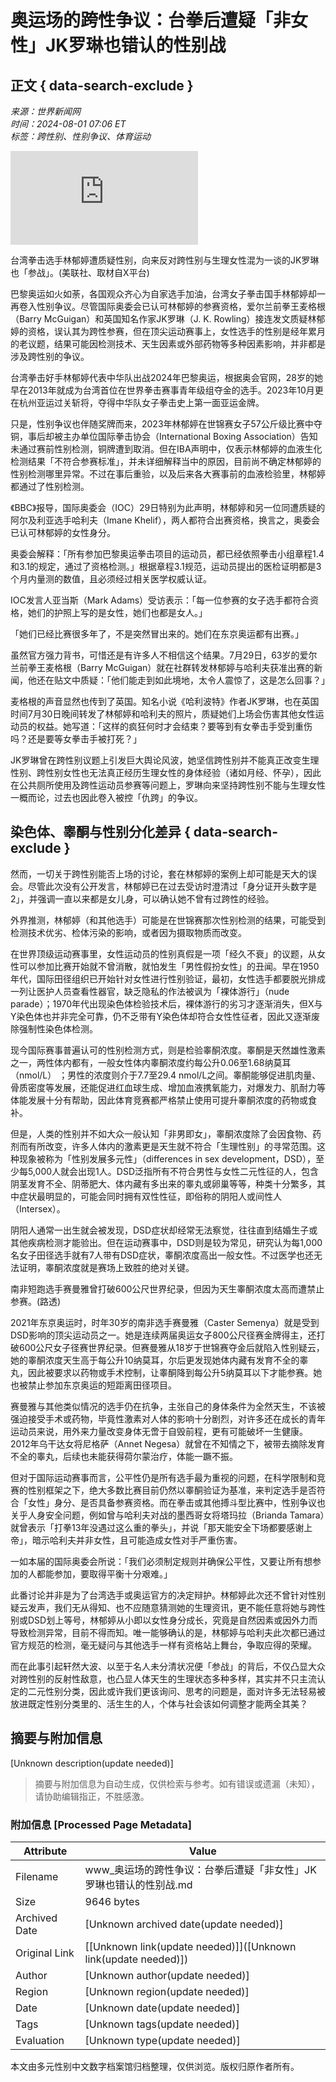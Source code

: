# 奥运场的跨性争议：台拳后遭疑「非女性」JK罗琳也错认的性别战

## 正文 { data-search-exclude }


*来源：世界新闻网*  
*时间：2024-08-01 07:06 ET*  
*标签：跨性别、性别争议、体育运动*  

![台湾拳击选手林郁婷遭质疑性别，向来反对跨性别与生理女性混为一谈的JK罗琳也「参战」。(美联社、取材自X平台)](https://pgw.worldjournal.com/gw/photo.php?u=https://uc.udn.com.tw/photo/2024/07/31/0/30179740.jpg&x=0&y=0&sw=0&sh=0&sl=W&fw=800&exp=3600&q=75)

台湾拳击选手林郁婷遭质疑性别，向来反对跨性别与生理女性混为一谈的JK罗琳也「参战」。(美联社、取材自X平台)

巴黎奥运如火如荼，各国观众齐心为自家选手加油，台湾女子拳击国手林郁婷却一再卷入性别争议。尽管国际奥委会已认可林郁婷的参赛资格，爱尔兰前拳王麦格根（Barry McGuigan）和英国知名作家JK罗琳（J. K. Rowling）接连发文质疑林郁婷的资格，误认其为跨性参赛，但在顶尖运动赛事上，女性选手的性别是经年累月的老议题，结果可能因检测技术、天生因素或外部药物等多种因素影响，并非都是涉及跨性别的争议。

台湾拳击好手林郁婷代表中华队出战2024年巴黎奥运，根据奥会官网，28岁的她早在2013年就成为台湾首位在世界拳击赛事青年级组夺金的选手。2023年10月更在杭州亚运过关斩将，夺得中华队女子拳击史上第一面亚运金牌。

只是，性别争议也伴随奖牌而来，2023年林郁婷在世锦赛女子57公斤级比赛中夺铜，事后却被主办单位国际拳击协会（International Boxing Association）告知未通过赛前性别检测，铜牌遭到取消。但在IBA声明中，仅表示林郁婷的血液生化检测结果「不符合参赛标准」，并未详细解释当中的原因，目前尚不确定林郁婷的性别检测哪里异常。不过在事后重验，以及后来各大赛事前的血液检验里，林郁婷都通过了性别检测。

《BBC》报导，国际奥委会（IOC）29日特别为此声明，林郁婷和另一位同遭质疑的阿尔及利亚选手哈利夫（Imane Khelif），两人都符合出赛资格，换言之，奥委会已认可林郁婷的女性身分。

奥委会解释：「所有参加巴黎奥运拳击项目的运动员，都已经依照拳击小组章程1.4和3.1的规定，通过了资格检测。」根据章程3.1规范，运动员提出的医检证明都是3个月内量测的数值，且必须经过相关医学权威认证。

IOC发言人亚当斯（Mark Adams）受访表示：「每一位参赛的女子选手都符合资格，她们的护照上写的是女性，她们也都是女人。」

「她们已经比赛很多年了，不是突然冒出来的。她们在东京奥运都有出赛。」

虽然官方强力背书，可惜还是有许多人不相信这个结果。7月29日，63岁的爱尔兰前拳王麦格根（Barry McGuigan）就在社群转发林郁婷与哈利夫获准出赛的新闻，他还在贴文中质疑：「他们能走到如此境地，太令人震惊了，这是怎么回事？」

麦格根的声音显然也传到了英国。知名小说《哈利波特》作者JK罗琳，也在英国时间7月30日晚间转发了林郁婷和哈利夫的照片，质疑她们上场会伤害其他女性运动员的权益。她写道：「这样的疯狂何时才会结束？要等到有女拳击手受到重伤吗？还是要等女拳击手被打死？」

JK罗琳曾在跨性别议题上引发巨大舆论风波，她坚信跨性别并不能真正改变生理性别、跨性别女性也无法真正经历生理女性的身体经验（诸如月经、怀孕），因此在公共厕所使用及跨性运动员参赛等问题上，罗琳向来坚持跨性别不能与生理女性一概而论，过去也因此卷入被控「仇跨」的争议。

## 染色体、睾酮与性别分化差异 { data-search-exclude }

然而，一切关于跨性别能否上场的讨论，套在林郁婷的案例上却可能是天大的误会。尽管此次没有公开发言，林郁婷已在过去受访时澄清过「身分证开头数字是2」，并强调一直以来都是女儿身，可以确认她不曾有过跨性的经验。

外界推测，林郁婷（和其他选手）可能是在世锦赛那次性别检测的结果，可能受到检测技术优劣、检体污染的影响，或者因为摄取物质而改变。

在世界顶级运动赛事里，女性运动员的性别真假是一项「经久不衰」的议题，从女性可以参加比赛开始就不曾消散，就怕发生「男性假扮女性」的丑闻。早在1950年代，国际田径组织已开始针对女性进行性别验证，最初，女性选手都要脱光排成一列让医护人员查看性器官，缺乏隐私的作法被讽为「裸体游行」（nude parade）；1970年代出现染色体检验技术后，裸体游行的劣习才逐渐消失，但X与Y染色体也并非完全可靠，仍不乏带有Y染色体却符合女性性征者，因此又逐渐废除强制性染色体检测。

现今国际赛事普遍认可的性别检测方式，则是检验睾酮浓度。睾酮是天然雄性激素之一，两性体内都有，一般女性体内睾酮浓度约每公升0.06至1.68纳莫耳（nmol/L） ；男性的浓度则介于7.7至29.4 nmol/L之间。睾酮能够促进肌肉量、骨质密度等发展，还能促进红血球生成、增加血液携氧能力，对爆发力、肌耐力等体能发展十分有帮助，因此体育竞赛都严格禁止使用可提升睾酮浓度的药物或食补。

但是，人类的性别并不如大众一般认知「非男即女」，睾酮浓度除了会因食物、药剂而有所改变，许多人体内的激素更是天生就不符合「生理性别」的寻常范围。这种现象被称为「性别发展多元性」（differences in sex development，DSD），至少每5,000人就会出现1人。DSD泛指所有不符合男性与女性二元性征的人，包含阴茎发育不全、阴蒂肥大、体内藏有多出来的睾丸或卵巢等等，种类十分繁多，其中症状最明显的，可能会同时拥有双性性征，即俗称的阴阳人或间性人（Intersex）。

阴阳人通常一出生就会被发现，DSD症状却经常无法察觉，往往直到结婚生子或其他疾病检测才能验出。但在运动赛事中，DSD则是较为常见，研究认为每1,000名女子田径选手就有7人带有DSD症状，睾酮浓度高出一般女性。不过医学也还无法证明，睾酮浓度就是赛场上致胜的绝对关键。

南非短跑选手赛曼雅曾打破600公尺世界纪录，但因为天生睾酮浓度太高而遭禁止参赛。(路透)

2021年东京奥运时，时年30岁的南非选手赛曼雅（Caster Semenya）就是受到DSD影响的顶尖运动员之一。她是连续两届奥运女子800公尺径赛金牌得主，还打破600公尺女子径赛世界纪录。但赛曼雅从18岁于世锦赛夺金后就陷入性别疑云，她的睾酮浓度天生高于每公升10纳莫耳，尔后更发现她体内藏有发育不全的睾丸，因此被要求以药物或手术控制，让睾酮降到每公升5纳莫耳以下才能参赛。她也被禁止参加东京奥运的短距离田径项目。

赛曼雅与其他类似情况的选手仍在抗争，主张自己的身体条件为全然天生，不该被强迫接受手术或药物，毕竟性激素对人体的影响十分剧烈，对许多还在成长的青年运动员来说，用外来力量改变身体无啻于自毁前程，更有可能破坏一生健康。2012年乌干达女将尼格萨（Annet Negesa）就曾在不知情之下，被带去摘除发育不全的睾丸，后续也未能获得荷尔蒙治疗，体能一蹶不振。

但对于国际运动赛事而言，公平性仍是所有选手最为重视的问题，在科学限制和竞赛的性别框架之下，绝大多数比赛目前仍然以睾酮验证为基准，来判定选手是否符合「女性」身分、是否具备参赛资格。而在拳击或其他搏斗型比赛中，性别争议也关乎人身安全问题，例如曾与哈利夫对战的墨西哥女将塔玛拉（Brianda Tamara）就曾表示「打拳13年没遇过这么重的拳头」，并说「那天能安全下场都要感谢上帝」，暗示哈利夫并非女性，且可能造成女性对手严重伤害。

一如本届的国际奥委会所说：「我们必须制定规则并确保公平性，又要让所有想参加的人都能参加，要取得平衡十分艰难。」

此番讨论并非是为了台湾选手或奥运官方的决定辩护。林郁婷此次还不曾针对性别疑云发声，我们无从得知、也不应随意猜测她的生理资讯，更不能任意将她与跨性别或DSD划上等号，林郁婷从小即以女性身分成长，究竟是自然因素或因外力而导致检测异常，目前不得而知。唯一能够确认的是，林郁婷与哈利夫此次都已通过官方规范的检测，毫无疑问与其他选手一样有资格站上舞台，争取应得的荣耀。

而在此事引起轩然大波、以至于名人未分清状况便「参战」的背后，不仅凸显大众对跨性别的反射性敌意，也凸显人体天生的生理状态多种多样，其实并不只主流认定的二元性别分类，因此或许我们更该询问、思考的问题是，面对许多无法轻易被放进既定性别分类里的、活生生的人，个体与社会该如何调整才能两全其美？
<!-- tcd_original_link https://www.worldjournal.com/wj/story/124146/8131527?from=wj_lastnews_story&zh-cn -->


## 摘要与附加信息

<!-- tcd_abstract -->
[Unknown description(update needed)]
<!-- tcd_abstract_end -->

> 摘要与附加信息为自动生成，仅供检索与参考。如有错误或遗漏（未知），请协助编辑指正，不胜感激。

### 附加信息 [Processed Page Metadata]

| Attribute       | Value                                  |
|-----------------|----------------------------------------|
| Filename        | www_奥运场的跨性争议：台拳后遭疑「非女性」JK罗琳也错认的性别战.md                             |
| Size            | 9646 bytes                           |
| Archived Date   | [Unknown archived date(update needed)]                             |
| Original Link   | [[Unknown link(update needed)]]([Unknown link(update needed)])                       |
| Author          | [Unknown author(update needed)]                               |
| Region          | [Unknown region(update needed)]                               |
| Date            | [Unknown date(update needed)]                                 |
| Tags            | [Unknown tags(update needed)]                                 |
| Evaluation            | [Unknown type(update needed)]                                 |
<!-- tcd_table_end -->

本文由多元性别中文数字档案馆归档整理，仅供浏览。版权归原作者所有。

